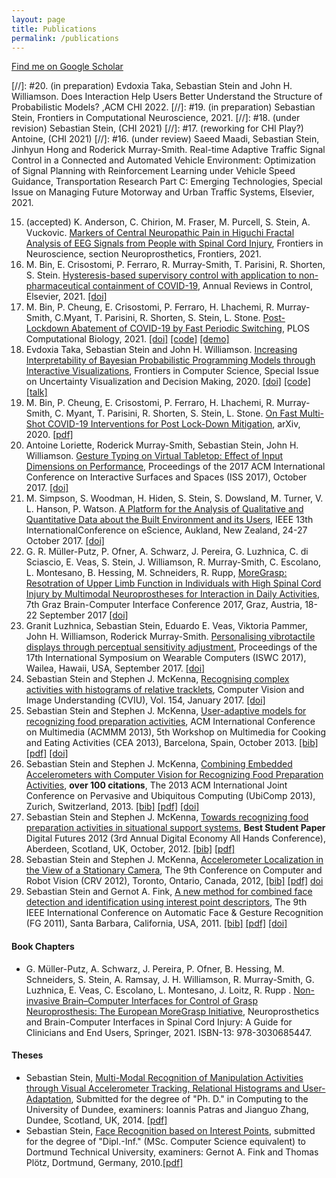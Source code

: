 ```yaml
---
layout: page
title: Publications
permalink: /publications
---
```


[Find me on Google Scholar](https://scholar.google.com/citations?user=Lr28ImIAAAAJ)

 [//]: #20. (in preparation) Evdoxia Taka, Sebastian Stein and John H. Williamson. Does Interaction Help Users Better Understand the Structure of Probabilistic Models? ,ACM CHI 2022.
 [//]: #19. (in preparation) Sebastian Stein, Frontiers in Computational Neuroscience, 2021.
 [//]: #18. (under revision) Sebastian Stein, (CHI 2021)
 [//]: #17. (reworking for CHI Play?) Antoine, (CHI 2021)
 [//]: #16. (under review) Saeed Maadi, Sebastian Stein, Jinhyun Hong and Roderick Murray-Smith. Real-time Adaptive Traffic Signal Control in a Connected and Automated Vehicle Environment: Optimization of Signal Planning with Reinforcement Learning under Vehicle Speed Guidance, Transportation Research Part C: Emerging Technologies, Special Issue on Managing Future Motorway and Urban Traffic Systems, Elsevier, 2021.
 
 15. (accepted) K. Anderson, C. Chirion, M. Fraser, M. Purcell, S. Stein, A. Vuckovic. [Markers of Central Neuropathic Pain in Higuchi Fractal Analysis of EEG Signals from People with Spinal Cord Injury](https://www.frontiersin.org/articles/10.3389/fnins.2021.705652/abstract), Frontiers in Neuroscience, section Neuroprosthetics, Frontiers, 2021.
 14. M. Bin, E. Crisostomi, P. Ferraro, R. Murray-Smith, T. Parisini, R. Shorten, S. Stein. [Hysteresis-based supervisory control with application to non-pharmaceutical containment of COVID-19](https://doi.org/10.1016/j.arcontrol.2021.07.001), Annual Reviews in Control, Elsevier, 2021. [[doi]](https://doi.org/10.1016/j.arcontrol.2021.07.001)
 13. M. Bin, P. Cheung, E. Crisostomi, P. Ferraro, H. Lhachemi, R. Murray-Smith, C.Myant, T. Parisini, R. Shorten, S. Stein, L. Stone. [Post-Lockdown Abatement of COVID-19 by Fast Periodic Switching](https://doi.org/10.1371/journal.pcbi.1008604), PLOS Computational Biology, 2021. [[doi]](https://doi.org/10.1371/journal.pcbi.1008604) [[code]](https://github.com/V4p1d/FPSP_Covid19) [[demo]](https://samoa.dcs.gla.ac.uk/covid19dashboard/2020_10_06_group_siqr)
 12. Evdoxia Taka, Sebastian Stein and John H. Williamson. [Increasing Interpretability of Bayesian Probabilistic Programming Models through Interactive Visualizations](https://www.frontiersin.org/articles/10.3389/fcomp.2020.567344/full), Frontiers in Computer Science, Special Issue on Uncertainty Visualization and Decision Making, 2020. [[doi]](https://doi.org/10.3389/fcomp.2020.567344) [[code]](https://github.com/evdoxiataka/ipme) [[talk]](https://www.youtube.com/watch?v=2hadiSJRAJI)
 11. M. Bin, P. Cheung, E. Crisostomi, P. Ferraro, H. Lhachemi, R. Murray-Smith, C. Myant, T. Parisini, R. Shorten, S. Stein, L. Stone. [On Fast Multi-Shot COVID-19 Interventions for Post Lock-Down Mitigation](https://arxiv.org/abs/2003.09930), arXiv, 2020. [[pdf]](https://arxiv.org/pdf/2003.09930)
 10. Antoine Loriette, Roderick Murray-Smith, Sebastian Stein, John H. Williamson. [Gesture Typing on Virtual Tabletop: Effect of Input Dimensions on Performance](https://dl.acm.org/doi/abs/10.1145/3132272.3135074), Proceedings of the 2017 ACM International Conference on Interactive Surfaces and Spaces (ISS 2017), October 2017. [[doi]](https://doi.org/10.1145/3132272.3135074)
 9. M. Simpson, S. Woodman, H. Hiden, S. Stein, S. Dowsland, M. Turner, V. L. Hanson, P. Watson. [A Platform for the Analysis of Qualitative and Quantitative Data about the Built Environment and its Users](https://eprints.gla.ac.uk/147116/13/147116.pdf), IEEE 13th InternationalConference on eScience, Aukland, New Zealand, 24-27 October 2017. [[doi]](https://doi.org/10.1109/eScience.2017.36)
 8. G. R. Müller-Putz, P. Ofner, A. Schwarz, J. Pereira, G. Luzhnica, C. di Sciascio, E. Veas, S. Stein, J. Williamson, R. Murray-Smith, C. Escolano, L. Montesano, B. Hessing, M. Schneiders, R. Rupp, [MoreGrasp: Resotration of Upper Limb Function in Individuals with High Spinal Cord Injury by Multimodal Neuroprostheses for Interaction in Daily Activities](http://eprints.gla.ac.uk/139948/7/139948.pdf), 7th Graz Brain-Computer Interface Conference 2017, Graz, Austria, 18-22 September 2017 [[doi]](http://dx.doi.org/10.3217/978-3-85125-533-1-62)
 7. Granit Luzhnica, Sebastian Stein, Eduardo E. Veas, Viktoria Pammer, John H. Williamson, Roderick Murray-Smith. [Personalising vibrotactile displays through perceptual sensitivity adjustment](https://dl.acm.org/doi/abs/10.1145/3123021.3123029), Proceedings of the 17th International Symposium on Wearable Computers (ISWC 2017), Wailea, Hawaii, USA, September 2017. [[doi]](https://doi.org/10.1145/3123021.3123029)
 6. Sebastian Stein and Stephen J. McKenna, [Recognising complex activities with histograms of relative tracklets](https://www.sciencedirect.com/science/article/pii/S1077314216301345), Computer Vision and Image Understanding (CVIU), Vol. 154, January 2017. [[doi]](https://doi.org/10.1016/j.cviu.2016.08.012)
 5. Sebastian Stein and Stephen J. McKenna, [User-adaptive models for recognizing food preparation activities](data/cea2013.pdf), ACM International Conference on Multimedia (ACMMM 2013), 5th Workshop on Multimedia for Cooking and Eating Activities (CEA 2013), Barcelona, Spain, October 2013. [[bib]](data/cea2013.txt) [[pdf]](data/cea2013.pdf) [[doi]](http://dx.doi.org/10.1145/2506023.2506031)
 4. Sebastian Stein and Stephen J. McKenna, [Combining Embedded Accelerometers with Computer Vision for Recognizing Food Preparation Activities](data/ubicomp2013.pdf), **over 100 citations**, The 2013 ACM International Joint Conference on Pervasive and Ubiquitous Computing (UbiComp 2013), Zurich, Switzerland, 2013. [[bib]](data//ubicomp2013.txt) [[pdf]](data/ubicomp2013.pdf) [[doi]](http://dx.doi.org/10.1145/2493432.2493482)
 3. Sebastian Stein and Stephen J. McKenna, [Towards recognizing food preparation activities in situational support systems](data/df2012.pdf), **Best Student Paper** Digital Futures 2012 (3rd Annual Digital Economy All Hands Conference), Aberdeen, Scotland, UK, October, 2012. [[bib]](data/de2012.txt) [[pdf]](data/df2012.pdf)
 2. Sebastian Stein and Stephen J. McKenna, [Accelerometer Localization in the View of a Stationary Camera](data/crv2012.pdf), The 9th Conference on Computer and Robot Vision (CRV 2012), Toronto, Ontario, Canada, 2012, [[bib]](data/crv2012.txt) [[pdf]](data/crv2012.pdf) [doi](http://dx.doi.org/10.1109/CRV.2012.22)
 1. Sebastian Stein and Gernot A. Fink, [A new method for combined face detection and identification using interest point descriptors](data/fgr2011.pdf), The 9th IEEE International Conference on Automatic Face &amp; Gesture Recognition (FG 2011), Santa Barbara, California, USA, 2011. [[bib]](data/fgr2011.txt) [[pdf]](data/fgr2011.pdf) [[doi]](http://dx.doi.org/10.1109/FG.2011.5771452)

#### Book Chapters

 - G. Müller-Putz, A. Schwarz, J. Pereira, P. Ofner, B. Hessing, M. Schneiders, S. Stein, A. Ramsay, J. H. Williamson, R. Murray-Smith, G. Luzhnica, E. Veas, C. Escolano, L. Montesano, J. Loitz, R. Rupp . [Non-invasive Brain–Computer Interfaces for Control of Grasp Neuroprosthesis: The European MoreGrasp Initiative](https://scholar.google.com/scholar?oi=bibs&cluster=2195748392867010911&btnI=1&hl=en), Neuroprosthetics and Brain-Computer Interfaces in Spinal Cord Injury: A Guide for Clinicians and End Users, Springer, 2021. ISBN-13: 978-3030685447.

#### Theses

 - Sebastian Stein, [Multi-Modal Recognition of Manipulation Activities through Visual Accelerometer Tracking, Relational Histograms and User-Adaptation](data/2014phd.pdf), Submitted for the degree of "Ph. D." in Computing to the University of Dundee, examiners: Ioannis Patras and Jianguo Zhang, Dundee, Scotland, UK, 2014. [[pdf]](data/2014phd.pdf)
 - Sebastian Stein,  [Face Recognition based on Interest Points](data/2010da.pdf), submitted for the degree of "Dipl.-Inf." (MSc. Computer Science equivalent) to Dortmund Technical University, examiners: Gernot A. Fink and Thomas Plötz, Dortmund, Germany, 2010.[[pdf]](data/2010da.pdf)
